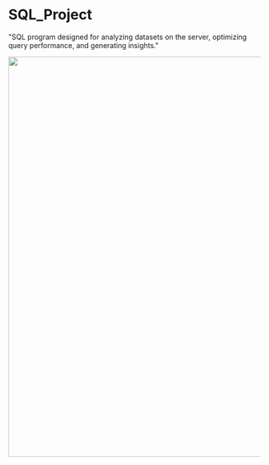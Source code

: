 # SQL_Project
"SQL program designed for analyzing datasets on the server, optimizing query performance, and generating insights."

<img src="https://github.com/rpjinu/SQL_Project/blob/main/_SQL.png" width=800>
